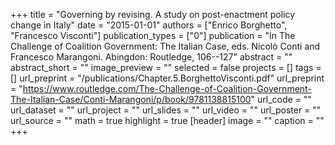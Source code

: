 +++
title = "Governing by revising. A study on post-enactment policy change in Italy"
date = "2015-01-01"
authors = ["Enrico Borghetto", "Francesco Visconti"]
publication_types = ["0"]
publication = "In The Challenge of Coalition Government: The Italian Case, eds. Nicolò Conti and Francesco Marangoni. Abingdon: Routledge, 106--127"
abstract = ""
abstract_short = ""
image_preview = ""
selected = false
projects = []
tags = []
url_preprint = "/publications/Chapter.5.BorghettoVisconti.pdf"
url_preprint = "https://www.routledge.com/The-Challenge-of-Coalition-Government-The-Italian-Case/Conti-Marangoni/p/book/9781138815100"
url_code = ""
url_dataset = ""
url_project = ""
url_slides = ""
url_video = ""
url_poster = ""
url_source = ""
math = true
highlight = true
[header]
image = ""
caption = ""
+++
